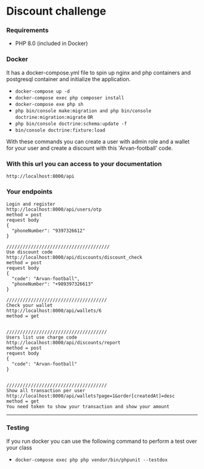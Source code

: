 # Discount challenge

### Requirements
-   PHP 8.0 (included in Docker)

### Docker
It has a docker-compose.yml file to spin up nginx and php containers and postgresql container and initialize the application.

-   `docker-compose up -d`
-    `docker-compose exec php composer install`
-    `docker-compose exe php sh`
-    `php bin/console make:migration and php bin/console doctrine:migration:migrate`
     `OR`
-    `php bin/console doctrine:schema:update -f`
-    `bin/console doctrine:fixture:load`

With these commands you can create a user with admin role and a wallet for your user and create a discount
with this 'Arvan-football' code.


### With this url you can access to your documentation
```
http://localhost:8000/api
```

### Your endpoints
```
Login and register
http://localhost:8000/api/users/otp
method = post
request body
{
  "phoneNumber": "9397326612"
}

//////////////////////////////////////
Use discount code
http://localhost:8000/api/discounts/discount_check
method = post
request body
{
  "code": "Arvan-football",
  "phoneNumber": "+989397326613"
}

/////////////////////////////////////
Check your wallet
http://localhost:8000/api/wallets/6
method = get


/////////////////////////////////////
Users list use charge code
http://localhost:8000/api/discounts/report
method = post
request body
{
  "code": "Arvan-football"
}


/////////////////////////////////////
Show all transaction per user
http://localhost:8000/api/wallets?page=1&order[createdAt]=desc
method = get
You need token to show your transaction and show your amount
```

--------------------------------------------------------
### Testing

If you run docker you can use the following command to perform a test over your class

-   `docker-compose exec php php vendor/bin/phpunit --testdox`